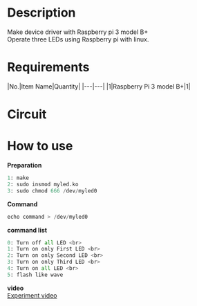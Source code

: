 # Description
Make device driver with Raspberry pi 3 model B+ <br>
Operate three LEDs using Raspberry pi with linux.

# Requirements
|No.|Item Name|Quantity|
|---|---|
|1|Raspberry Pi 3 model B+|1|

# Circuit


# How to use
**Preparation**
```python
1: make
2: sudo insmod myled.ko
3: sudo chmod 666 /dev/myled0 
```
**Command**
```python
echo command > /dev/myled0
```

**command list** <br>
```python
0: Turn off all LED <br>
1: Turn on only First LED <br>
2: Turn on only Second LED <br>
3: Turn on only Third LED <br>
4: Turn on all LED <br>
5: flash like wave
```

**video** <br>
[Experiment video]()
